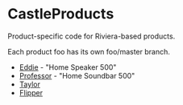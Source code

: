 # CastleProducts
Product-specific code for Riviera-based products.

Each product foo has its own foo/master branch.

* [Eddie](https://github.com/BoseCorp/CastleProducts/tree/eddie/master) - "Home Speaker 500"
* [Professor](https://github.com/BoseCorp/CastleProducts/tree/professor/master) - "Home Soundbar 500"
* [Taylor](https://github.com/BoseCorp/CastleProducts/tree/taylor/master)
* [Flipper](https://github.com/BoseCorp/CastleProducts/tree/flipper/master)
